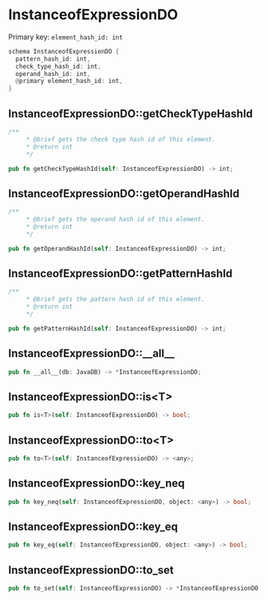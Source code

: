 # InstanceofExpressionDO

Primary key: `element_hash_id: int`

```rust
schema InstanceofExpressionDO {
  pattern_hash_id: int,
  check_type_hash_id: int,
  operand_hash_id: int,
  @primary element_hash_id: int,
}
```
## InstanceofExpressionDO::getCheckTypeHashId

```rust
/**
     * @brief gets the check type hash id of this element.
     * @return int
     */
```
```rust
pub fn getCheckTypeHashId(self: InstanceofExpressionDO) -> int;
```
## InstanceofExpressionDO::getOperandHashId

```rust
/**
     * @brief gets the operand hash id of this element.
     * @return int
     */
```
```rust
pub fn getOperandHashId(self: InstanceofExpressionDO) -> int;
```
## InstanceofExpressionDO::getPatternHashId

```rust
/**
     * @brief gets the pattern hash id of this element.
     * @return int
     */
```
```rust
pub fn getPatternHashId(self: InstanceofExpressionDO) -> int;
```
## InstanceofExpressionDO::\_\_all\_\_

```rust
pub fn __all__(db: JavaDB) -> *InstanceofExpressionDO;
```
## InstanceofExpressionDO::is\<T\>

```rust
pub fn is<T>(self: InstanceofExpressionDO) -> bool;
```
## InstanceofExpressionDO::to\<T\>

```rust
pub fn to<T>(self: InstanceofExpressionDO) -> <any>;
```
## InstanceofExpressionDO::key\_neq

```rust
pub fn key_neq(self: InstanceofExpressionDO, object: <any>) -> bool;
```
## InstanceofExpressionDO::key\_eq

```rust
pub fn key_eq(self: InstanceofExpressionDO, object: <any>) -> bool;
```
## InstanceofExpressionDO::to\_set

```rust
pub fn to_set(self: InstanceofExpressionDO) -> *InstanceofExpressionDO;
```
